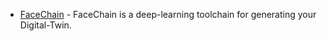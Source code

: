 - [FaceChain](https://github.com/modelscope/facechain) - FaceChain is a deep-learning toolchain for generating your Digital-Twin.
